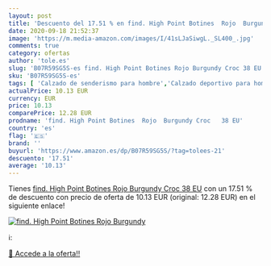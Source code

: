 ```yaml
---
layout: post
title: 'Descuento del 17.51 % en find. High Point Botines  Rojo  Burgundy'
date: 2020-09-18 21:52:37
image: 'https://m.media-amazon.com/images/I/41sLJaSiwgL._SL400_.jpg'
comments: true
category: ofertas
author: 'tole.es'
slug: 'B07R59SG5S-es find. High Point Botines Rojo Burgundy Croc 38 EU'
sku: 'B07R59SG5S-es'
tags: [ 'Calzado de senderismo para hombre','Calzado deportivo para hombre','Chanclas y sandalias de piscina para hombre','Zapatillas de senderismo para hombre','Zapatillas y calzado deportivo para hombre','Zapatos','Zapatos para hombre','Zapatos y complementos','botines', ]
actualPrice: 10.13 EUR
currency: EUR
price: 10.13
comparePrice: 12.28 EUR
prodname: 'find. High Point Botines  Rojo  Burgundy Croc   38 EU'
country: 'es'
flag: '🇪🇸'
brand: ''
buyurl: 'https://www.amazon.es/dp/B07R59SG5S/?tag=tolees-21'
descuento: '17.51'
average: '10.13'
---
```


Tienes [find. High Point Botines  Rojo  Burgundy Croc   38 EU](https://www.amazon.es/dp/B07R59SG5S/?tag=tolees-21) con un 17.51 % de descuento con precio de oferta de 10.13 EUR (original: 12.28 EUR) en el siguiente enlace!

[![find. High Point Botines  Rojo  Burgundy](https://m.media-amazon.com/images/I/41sLJaSiwgL._SL400_.jpg)](https://www.amazon.es/dp/B07R59SG5S/?tag=tolees-21)

ℹ️:


[🛒 Accede a la oferta!!](https://www.amazon.es/dp/B07R59SG5S/?tag=tolees-21)
